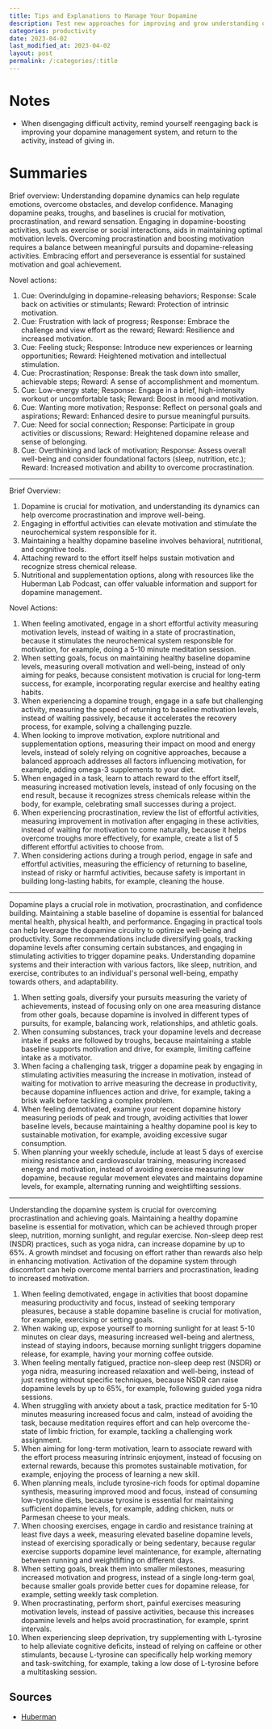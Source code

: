 ```yaml
---
title: Tips and Explanations to Manage Your Dopamine
description: Test new approaches for improving and grow understanding of your reward system.
categories: productivity
date: 2023-04-02
last_modified_at: 2023-04-02
layout: post
permalink: /:categories/:title
---
```


# Notes

- When disengaging difficult activity, remind yourself reengaging back is improving your dopamine management system, and return to the activity, instead of giving in.


# Summaries

Brief overview:
Understanding dopamine dynamics can help regulate emotions, overcome obstacles, and develop confidence. Managing dopamine peaks, troughs, and baselines is crucial for motivation, procrastination, and reward sensation. Engaging in dopamine-boosting activities, such as exercise or social interactions, aids in maintaining optimal motivation levels. Overcoming procrastination and boosting motivation requires a balance between meaningful pursuits and dopamine-releasing activities. Embracing effort and perseverance is essential for sustained motivation and goal achievement.

Novel actions:
1. Cue: Overindulging in dopamine-releasing behaviors; Response: Scale back on activities or stimulants; Reward: Protection of intrinsic motivation.
2. Cue: Frustration with lack of progress; Response: Embrace the challenge and view effort as the reward; Reward: Resilience and increased motivation.
3. Cue: Feeling stuck; Response: Introduce new experiences or learning opportunities; Reward: Heightened motivation and intellectual stimulation.
4. Cue: Procrastination; Response: Break the task down into smaller, achievable steps; Reward: A sense of accomplishment and momentum.
5. Cue: Low-energy state; Response: Engage in a brief, high-intensity workout or uncomfortable task; Reward: Boost in mood and motivation.
6. Cue: Wanting more motivation; Response: Reflect on personal goals and aspirations; Reward: Enhanced desire to pursue meaningful pursuits.
7. Cue: Need for social connection; Response: Participate in group activities or discussions; Reward: Heightened dopamine release and sense of belonging.
8. Cue: Overthinking and lack of motivation; Response: Assess overall well-being and consider foundational factors (sleep, nutrition, etc.); Reward: Increased motivation and ability to overcome procrastination.

---
Brief Overview:
1. Dopamine is crucial for motivation, and understanding its dynamics can help overcome procrastination and improve well-being.
2. Engaging in effortful activities can elevate motivation and stimulate the neurochemical system responsible for it.
3. Maintaining a healthy dopamine baseline involves behavioral, nutritional, and cognitive tools.
4. Attaching reward to the effort itself helps sustain motivation and recognize stress chemical release.
5. Nutritional and supplementation options, along with resources like the Huberman Lab Podcast, can offer valuable information and support for dopamine management.

Novel Actions:
1. When feeling amotivated, engage in a short effortful activity measuring motivation levels, instead of waiting in a state of procrastination, because it stimulates the neurochemical system responsible for motivation, for example, doing a 5-10 minute meditation session.
2. When setting goals, focus on maintaining healthy baseline dopamine levels, measuring overall motivation and well-being, instead of only aiming for peaks, because consistent motivation is crucial for long-term success, for example, incorporating regular exercise and healthy eating habits.
3. When experiencing a dopamine trough, engage in a safe but challenging activity, measuring the speed of returning to baseline motivation levels, instead of waiting passively, because it accelerates the recovery process, for example, solving a challenging puzzle.
4. When looking to improve motivation, explore nutritional and supplementation options, measuring their impact on mood and energy levels, instead of solely relying on cognitive approaches, because a balanced approach addresses all factors influencing motivation, for example, adding omega-3 supplements to your diet.
5. When engaged in a task, learn to attach reward to the effort itself, measuring increased motivation levels, instead of only focusing on the end result, because it recognizes stress chemicals release within the body, for example, celebrating small successes during a project.
6. When experiencing procrastination, review the list of effortful activities, measuring improvement in motivation after engaging in these activities, instead of waiting for motivation to come naturally, because it helps overcome troughs more effectively, for example, create a list of 5 different effortful activities to choose from.
7. When considering actions during a trough period, engage in safe and effortful activities, measuring the efficiency of returning to baseline, instead of risky or harmful activities, because safety is important in building long-lasting habits, for example, cleaning the house.
---

Dopamine plays a crucial role in motivation, procrastination, and confidence building. Maintaining a stable baseline of dopamine is essential for balanced mental health, physical health, and performance. Engaging in practical tools can help leverage the dopamine circuitry to optimize well-being and productivity. Some recommendations include diversifying goals, tracking dopamine levels after consuming certain substances, and engaging in stimulating activities to trigger dopamine peaks. Understanding dopamine systems and their interaction with various factors, like sleep, nutrition, and exercise, contributes to an individual's personal well-being, empathy towards others, and adaptability.

1. When setting goals, diversify your pursuits measuring the variety of achievements, instead of focusing only on one area measuring distance from other goals, because dopamine is involved in different types of pursuits, for example, balancing work, relationships, and athletic goals.
2. When consuming substances, track your dopamine levels and decrease intake if peaks are followed by troughs, because maintaining a stable baseline supports motivation and drive, for example, limiting caffeine intake as a motivator.
3. When facing a challenging task, trigger a dopamine peak by engaging in stimulating activities measuring the increase in motivation, instead of waiting for motivation to arrive measuring the decrease in productivity, because dopamine influences action and drive, for example, taking a brisk walk before tackling a complex problem.
4. When feeling demotivated, examine your recent dopamine history measuring periods of peak and trough, avoiding activities that lower baseline levels, because maintaining a healthy dopamine pool is key to sustainable motivation, for example, avoiding excessive sugar consumption.
5. When planning your weekly schedule, include at least 5 days of exercise mixing resistance and cardiovascular training, measuring increased energy and motivation, instead of avoiding exercise measuring low dopamine, because regular movement elevates and maintains dopamine levels, for example, alternating running and weightlifting sessions.
---
Understanding the dopamine system is crucial for overcoming procrastination and achieving goals. Maintaining a healthy dopamine baseline is essential for motivation, which can be achieved through proper sleep, nutrition, morning sunlight, and regular exercise. Non-sleep deep rest (NSDR) practices, such as yoga nidra, can increase dopamine by up to 65%. A growth mindset and focusing on effort rather than rewards also help in enhancing motivation. Activation of the dopamine system through discomfort can help overcome mental barriers and procrastination, leading to increased motivation.

1. When feeling demotivated, engage in activities that boost dopamine measuring productivity and focus, instead of seeking temporary pleasures, because a stable dopamine baseline is crucial for motivation, for example, exercising or setting goals.
2. When waking up, expose yourself to morning sunlight for at least 5-10 minutes on clear days, measuring increased well-being and alertness, instead of staying indoors, because morning sunlight triggers dopamine release, for example, having your morning coffee outside.
3. When feeling mentally fatigued, practice non-sleep deep rest (NSDR) or yoga nidra, measuring increased relaxation and well-being, instead of just resting without specific techniques, because NSDR can raise dopamine levels by up to 65%, for example, following guided yoga nidra sessions.
4. When struggling with anxiety about a task, practice meditation for 5-10 minutes measuring increased focus and calm, instead of avoiding the task, because meditation requires effort and can help overcome the-state of limbic friction, for example, tackling a challenging work assignment.
5. When aiming for long-term motivation, learn to associate reward with the effort process measuring intrinsic enjoyment, instead of focusing on external rewards, because this promotes sustainable motivation, for example, enjoying the process of learning a new skill.
6. When planning meals, include tyrosine-rich foods for optimal dopamine synthesis, measuring improved mood and focus, instead of consuming low-tyrosine diets, because tyrosine is essential for maintaining sufficient dopamine levels, for example, adding chicken, nuts or Parmesan cheese to your meals.
7. When choosing exercises, engage in cardio and resistance training at least five days a week, measuring elevated baseline dopamine levels, instead of exercising sporadically or being sedentary, because regular exercise supports dopamine level maintenance, for example, alternating between running and weightlifting on different days.
8. When setting goals, break them into smaller milestones, measuring increased motivation and progress, instead of a single long-term goal, because smaller goals provide better cues for dopamine release, for example, setting weekly task completion.
9. When procrastinating, perform short, painful exercises measuring motivation levels, instead of passive activities, because this increases dopamine levels and helps avoid procrastination, for example, sprint intervals.
10. When experiencing sleep deprivation, try supplementing with L-tyrosine to help alleviate cognitive deficits, instead of relying on caffeine or other stimulants, because L-tyrosine can specifically help working memory and task-switching, for example, taking a low dose of L-tyrosine before a multitasking session.

## Sources
- [Huberman](https://www.youtube.com/watch?v=K-TW2Chpz4k)
